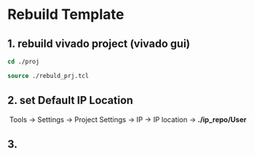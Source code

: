 # Rebuild Template

## 1. rebuild vivado project (vivado gui)

```tcl
cd ./proj

source ./rebuld_prj.tcl
```

## 2. set Default IP Location

​	Tools -> Settings -> Project Settings -> IP -> IP location -> **./ip_repo/User**

## 3. 
